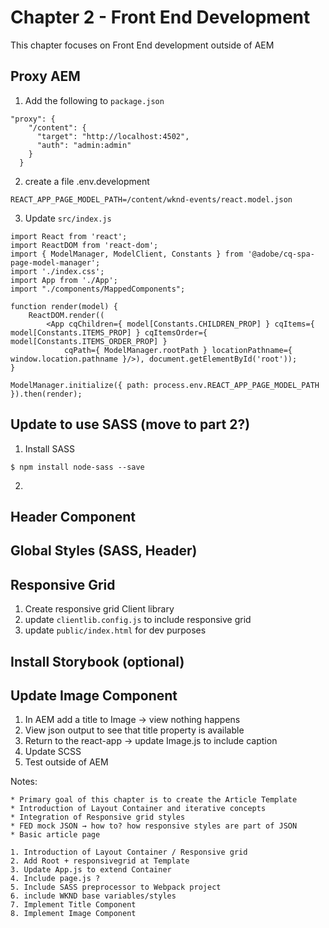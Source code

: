 # Chapter 2 - Front End Development

This chapter focuses on Front End development outside of AEM


## Proxy AEM

1. Add the following to `package.json`

```
"proxy": {
    "/content": {
      "target": "http://localhost:4502",
      "auth": "admin:admin"
    }
  }
```

2. create a file .env.development

```
REACT_APP_PAGE_MODEL_PATH=/content/wknd-events/react.model.json
```

3. Update `src/index.js`

```
import React from 'react';
import ReactDOM from 'react-dom';
import { ModelManager, ModelClient, Constants } from '@adobe/cq-spa-page-model-manager';
import './index.css';
import App from './App';
import "./components/MappedComponents";

function render(model) {
    ReactDOM.render((
        <App cqChildren={ model[Constants.CHILDREN_PROP] } cqItems={ model[Constants.ITEMS_PROP] } cqItemsOrder={ model[Constants.ITEMS_ORDER_PROP] }
            cqPath={ ModelManager.rootPath } locationPathname={ window.location.pathname }/>), document.getElementById('root'));
}

ModelManager.initialize({ path: process.env.REACT_APP_PAGE_MODEL_PATH }).then(render);
```

## Update to use SASS (move to part 2?)

1. Install SASS

```
$ npm install node-sass --save
```

2. 


## Header Component

## Global Styles (SASS, Header)

## Responsive Grid

1. Create responsive grid Client library
2. update `clientlib.config.js` to include responsive grid
3. update `public/index.html` for dev purposes

## Install Storybook (optional)

## Update Image Component 

1. In AEM add a title to Image -> view nothing happens
2. View json output to see that title property is available
3. Return to the react-app -> update Image.js to include caption
4. Update SCSS
5. Test outside of AEM


Notes:

```
* Primary goal of this chapter is to create the Article Template
* Introduction of Layout Container and iterative concepts
* Integration of Responsive grid styles
* FED mock JSON → how to? how responsive styles are part of JSON
* Basic article page

1. Introduction of Layout Container / Responsive grid
2. Add Root + responsivegrid at Template
3. Update App.js to extend Container
4. Include page.js ?
5. Include SASS preprocessor to Webpack project
6. include WKND base variables/styles
7. Implement Title Component
8. Implement Image Component

```



